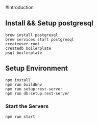 #Introduction

## Install && Setup postgresql
```
brew install postgresql
brew services start postgresql
createuser root
createdb boilerplate
psql boilerplate
```

## Setup Environment
```
npm install
npm run buildEnv
npm run setup:rest-server
npm run db:setup:rest-server
```

### Start the Servers
```
npm run start
```